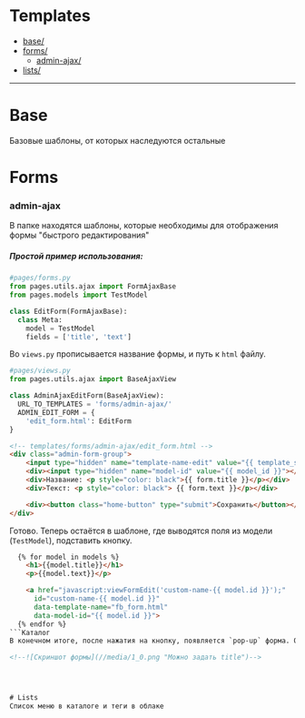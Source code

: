 # Templates

* [base/](.#base-id)
* [forms/](.#forms)
  * [admin-ajax/](.#admin-ajax)
* [lists/](.#lists)

***
# Base
  Базовые шаблоны, от которых наследуются остальные


# Forms
### admin-ajax
  В папке находятся шаблоны, которые необходимы для отображения формы "быстрого редактирования"

##### Простой пример использования:

```python
#pages/forms.py
from pages.utils.ajax import FormAjaxBase
from pages.models import TestModel

class EditForm(FormAjaxBase):
  class Meta:
    model = TestModel
    fields = ['title', 'text']
```

Во `views.py` прописывается название формы, и путь к `html` файлу.

```python
#pages/views.py
from pages.utils.ajax import BaseAjaxView

class AdminAjaxEditForm(BaseAjaxView):
  URL_TO_TEMPLATES = 'forms/admin-ajax/'
  ADMIN_EDIT_FORM = {
    'edit_form.html': EditForm
}
```

```html
<!-- templates/forms/admin-ajax/edit_form.html -->
<div class="admin-form-group">
    <input type="hidden" name="template-name-edit" value="{{ template_send }}">
    <div><input type="hidden" name="model-id" value="{{ model_id }}"></div>
    <div>Название: <p style="color: black">{{ form.title }}</p></div>
    <div>Текст: <p style="color: black"> {{ form.text }}</p></div>

    <div><button class="home-button" type="submit">Сохранить</button></div>
</div>
```

Готово. Теперь остаётся в шаблоне, где выводятся поля из модели (`TestModel`), подставить кнопку.

```html
  {% for model in models %}
    <h1>{{model.title}}</h1>
    <p>{{model.text}}</p>

    <a href="javascript:viewFormEdit('custom-name-{{ model.id }}');"
      id="custom-name-{{ model.id }}"
      data-template-name="fb_form.html"
      data-model-id="{{ model.id }}">
  {% endfor %}
```Каталог
В конечном итоге, после нажатия на кнопку, появляется `pop-up` форма. Отправка данных выполняется посредством **AJAX**. Если данные успешно сохранены, страница перезагружается.

<!--![Скриншот формы](//media/1_0.png "Можно задать title")-->




# Lists
Список меню в каталоге и теги в облаке
